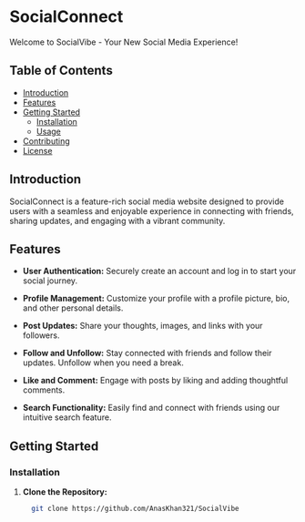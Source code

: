 # SocialConnect

Welcome to SocialVibe - Your New Social Media Experience!

## Table of Contents
- [Introduction](#introduction)
- [Features](#features)
- [Getting Started](#getting-started)
  - [Installation](#installation)
  - [Usage](#usage)
- [Contributing](#contributing)
- [License](#license)

## Introduction

SocialConnect is a feature-rich social media website designed to provide users with a seamless and enjoyable experience in connecting with friends, sharing updates, and engaging with a vibrant community.

## Features

- **User Authentication:** Securely create an account and log in to start your social journey.

- **Profile Management:** Customize your profile with a profile picture, bio, and other personal details.

- **Post Updates:** Share your thoughts, images, and links with your followers.

- **Follow and Unfollow:** Stay connected with friends and follow their updates. Unfollow when you need a break.

- **Like and Comment:** Engage with posts by liking and adding thoughtful comments.

- **Search Functionality:** Easily find and connect with friends using our intuitive search feature.

## Getting Started

### Installation

1. **Clone the Repository:**
   ```bash
     git clone https://github.com/AnasKhan321/SocialVibe

   
